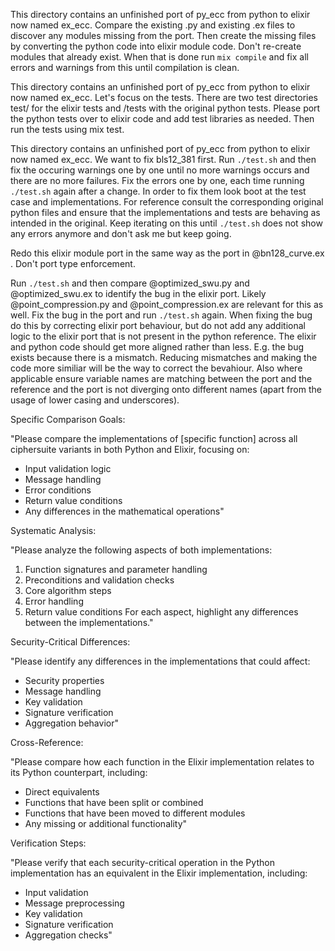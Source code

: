 This directory contains an unfinished port of py_ecc from python to elixir now named ex_ecc. Compare the existing .py and existing .ex files to discover any modules missing from the port. Then create the missing files by converting the python code into elixir module code. Don't re-create modules that already exist. When that is done run `mix compile` and fix all errors and warnings from this until compilation is clean.

This directory contains an unfinished port of py_ecc from python to elixir now named ex_ecc. Let's focus on the tests. There are two test directories test/ for the elixir tests and /tests with the original python tests. Please port the python tests over to elixir code and add test libraries as needed. Then run the tests using mix test.

This directory contains an unfinished port of py_ecc from python to elixir now named ex_ecc. We want to fix bls12_381 first. Run `./test.sh` and then fix the occuring warnings one by one until no more warnings occurs and there are no more failures. Fix the errors one by one, each time running `./test.sh` again after a change. In order to fix them look boot at the test case and implementations. For reference consult the corresponding original python files and ensure that the implementations and tests are behaving as intended in the original. Keep iterating on this until `./test.sh` does not show any errors anymore and don't ask me but keep going.


Redo this elixir module port in the same way as the port in @bn128_curve.ex . Don't port type enforcement.

Run `./test.sh` and then compare @optimized_swu.py and @optimized_swu.ex to identify the bug in the elixir port. Likely @point_compression.py and @point_compression.ex are relevant for this as well. Fix the bug in the port and run `./test.sh` again. When fixing the bug do this by correcting elixir port behaviour, but do not add any additional logic to the elixir port that is not present in the python reference. The elixir and python code should get more aligned rather than less. E.g. the bug exists because there is a mismatch. Reducing mismatches and making the code more similiar will be the way to correct the bevahiour. Also where applicable ensure variable names are matching between the port and the reference and the port is not diverging onto different names (apart from the usage of lower casing and underscores).

Specific Comparison Goals:

"Please compare the implementations of [specific function] across all ciphersuite variants in both Python and Elixir, focusing on:
- Input validation logic
- Message handling
- Error conditions
- Return value conditions
- Any differences in the mathematical operations"

Systematic Analysis:

 "Please analyze the following aspects of both implementations:
   1. Function signatures and parameter handling
   2. Preconditions and validation checks
   3. Core algorithm steps
   4. Error handling
   5. Return value conditions
   For each aspect, highlight any differences between the implementations."

Security-Critical Differences:

   "Please identify any differences in the implementations that could affect:
   - Security properties
   - Message handling
   - Key validation
   - Signature verification
   - Aggregation behavior"

Cross-Reference:

   "Please compare how each function in the Elixir implementation relates to its Python counterpart, including:
   - Direct equivalents
   - Functions that have been split or combined
   - Functions that have been moved to different modules
   - Any missing or additional functionality"

Verification Steps:

   "Please verify that each security-critical operation in the Python implementation has an equivalent in the Elixir implementation, including:
   - Input validation
   - Message preprocessing
   - Key validation
   - Signature verification
   - Aggregation checks"   

